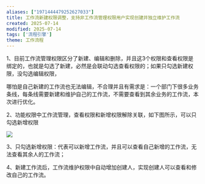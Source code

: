 ```yaml
---
aliases: ["1971444479252627033"]
title: 工作流新建权限调整，支持非工作流管理权限用户实现创建并独立维护工作流
created: 2025-07-14
modified: 2025-07-14
tags: ['流程引擎']
theme: 工作流程
---
```


1、目前工作流管理权限区分了新建、编辑和删除，并且这3个权限和查看权限是绑定的，也就是勾选了新建，必然是会联动勾选查看权限的；如果只勾选新建权限，没勾选编辑权限，

哪怕是自己新建的工作流也无法编辑，不合理并且有需求是：一个部门下很多业务条线，每条线需要新建和维护自己的工作流，不需要查看到其余业务的工作流，本次进行优化。

2、功能权限中工作流管理，查看权限和新增权限解除关联，如下图所示，可以只勾选新增权限

![](eee955d35ccc02a81c5ebd92466daf7d.jpg)

3、只勾选新增权限：代表可以新增工作流，并且可以查看自己新增的工作流，无法查看其余人的工作流；

4、新建工作流后，工作流维护权限中自动增加创建人，实现创建人可以查看和修改自己的工作流。